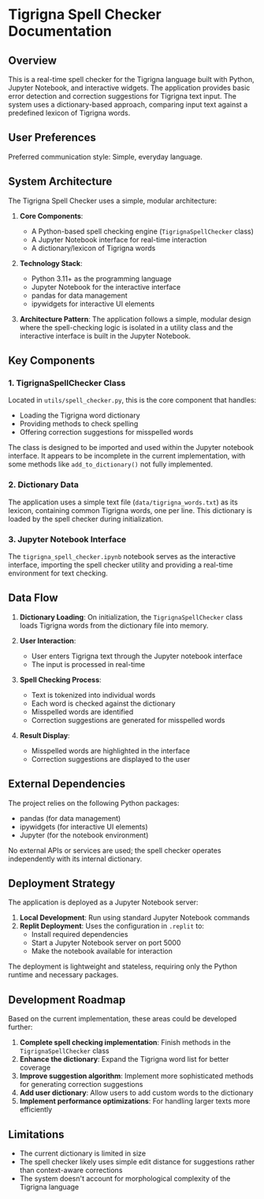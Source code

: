 # Tigrigna Spell Checker Documentation

## Overview

This is a real-time spell checker for the Tigrigna language built with Python, Jupyter Notebook, and interactive widgets. The application provides basic error detection and correction suggestions for Tigrigna text input. The system uses a dictionary-based approach, comparing input text against a predefined lexicon of Tigrigna words.

## User Preferences

Preferred communication style: Simple, everyday language.

## System Architecture

The Tigrigna Spell Checker uses a simple, modular architecture:

1. **Core Components**: 
   - A Python-based spell checking engine (`TigrignaSpellChecker` class)
   - A Jupyter Notebook interface for real-time interaction
   - A dictionary/lexicon of Tigrigna words

2. **Technology Stack**:
   - Python 3.11+ as the programming language
   - Jupyter Notebook for the interactive interface
   - pandas for data management
   - ipywidgets for interactive UI elements

3. **Architecture Pattern**:
   The application follows a simple, modular design where the spell-checking logic is isolated in a utility class and the interactive interface is built in the Jupyter Notebook.

## Key Components

### 1. TigrignaSpellChecker Class

Located in `utils/spell_checker.py`, this is the core component that handles:
- Loading the Tigrigna word dictionary
- Providing methods to check spelling
- Offering correction suggestions for misspelled words

The class is designed to be imported and used within the Jupyter notebook interface. It appears to be incomplete in the current implementation, with some methods like `add_to_dictionary()` not fully implemented.

### 2. Dictionary Data

The application uses a simple text file (`data/tigrigna_words.txt`) as its lexicon, containing common Tigrigna words, one per line. This dictionary is loaded by the spell checker during initialization.

### 3. Jupyter Notebook Interface

The `tigrigna_spell_checker.ipynb` notebook serves as the interactive interface, importing the spell checker utility and providing a real-time environment for text checking.

## Data Flow

1. **Dictionary Loading**: On initialization, the `TigrignaSpellChecker` class loads Tigrigna words from the dictionary file into memory.

2. **User Interaction**: 
   - User enters Tigrigna text through the Jupyter notebook interface
   - The input is processed in real-time
   
3. **Spell Checking Process**:
   - Text is tokenized into individual words
   - Each word is checked against the dictionary
   - Misspelled words are identified
   - Correction suggestions are generated for misspelled words
   
4. **Result Display**:
   - Misspelled words are highlighted in the interface
   - Correction suggestions are displayed to the user

## External Dependencies

The project relies on the following Python packages:
- pandas (for data management)
- ipywidgets (for interactive UI elements)
- Jupyter (for the notebook environment)

No external APIs or services are used; the spell checker operates independently with its internal dictionary.

## Deployment Strategy

The application is deployed as a Jupyter Notebook server:

1. **Local Development**: Run using standard Jupyter Notebook commands
2. **Replit Deployment**: Uses the configuration in `.replit` to:
   - Install required dependencies
   - Start a Jupyter Notebook server on port 5000
   - Make the notebook available for interaction

The deployment is lightweight and stateless, requiring only the Python runtime and necessary packages.

## Development Roadmap

Based on the current implementation, these areas could be developed further:

1. **Complete spell checking implementation**: Finish methods in the `TigrignaSpellChecker` class
2. **Enhance the dictionary**: Expand the Tigrigna word list for better coverage
3. **Improve suggestion algorithm**: Implement more sophisticated methods for generating correction suggestions
4. **Add user dictionary**: Allow users to add custom words to the dictionary
5. **Implement performance optimizations**: For handling larger texts more efficiently

## Limitations

- The current dictionary is limited in size
- The spell checker likely uses simple edit distance for suggestions rather than context-aware corrections
- The system doesn't account for morphological complexity of the Tigrigna language